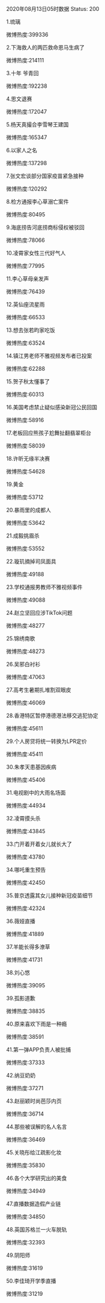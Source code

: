 2020年08月13日05时数据
Status: 200

1.琉璃

微博热度:399336

2.下海救人的两匹救命恩马生病了

微博热度:214111

3.十年 爷青回

微博热度:192238

4.思文退赛

微博热度:172047

5.杨天真撮合李雪琴王建国

微博热度:165347

6.以家人之名

微博热度:137298

7.张文宏谈部分国家疫苗紧急接种

微博热度:120292

8.检方通报李心草溺亡案件

微博热度:80495

9.海底捞告河底捞商标侵权被驳回

微博热度:78066

10.凌霄家女性三代好气人

微博热度:77995

11.李心草母亲发声

微博热度:76439

12.英仙座流星雨

微博热度:66533

13.想去张若昀家吃饭

微博热度:63524

14.镇江男老师不雅视频发布者已投案

微博热度:62288

15.贺子秋太懂事了

微博热度:60313

16.美国考虑禁止疑似感染新冠公民回国

微博热度:58916

17.老板回应熊孩子尬舞扯翻翡翠柜台

微博热度:58039

18.许昕无缘半决赛

微博热度:54628

19.黄金

微博热度:53712

20.暴雨里的成都人

微博热度:53642

21.成毅挑眉杀

微博热度:53552

22.璇玑摘掉司凤面具

微博热度:49188

23.学校通报男教师不雅视频事件

微博热度:49088

24.赵立坚回应涉TikTok问题

微博热度:48277

25.锦绣南歌

微博热度:48273

26.吴邪白衬衫

微博热度:47063

27.高考生暑期扎堆割双眼皮

微博热度:46069

28.香港特区暂停港德港法移交逃犯协定

微博热度:45611

29.个人房贷将统一转换为LPR定价

微博热度:45411

30.朱孝天患基因疾病

微博热度:45406

31.电视剧中的大雨名场面

微博热度:44934

32.凌霄摸头杀

微博热度:43845

33.门开着开着女儿就长大了

微博热度:43780

34.哪吒重生预告

微博热度:42450

35.普京透露其女儿接种新冠疫苗细节

微博热度:42324

36.薇娅直播

微博热度:41889

37.羊能长得多潦草

微博热度:41731

38.刘心悠

微博热度:39095

39.孤影道歉

微博热度:38835

40.原来喜欢下雨是一种瘾

微博热度:38591

41.第一弹APP负责人被批捕

微博热度:37333

42.纳豆奶奶

微博热度:37271

43.赵丽颖时尚芭莎内页

微博热度:36714

44.那些被误解的名人名言

微博热度:36469

45.关晓彤给江疏影化妆

微博热度:35830

46.各个大学研究出的美食

微博热度:34949

47.直播数据造假产业链

微博热度:34850

48.英国苏格兰一火车脱轨

微博热度:32393

49.阴阳师

微博热度:31619

50.李佳琦开学季直播

微博热度:31219

